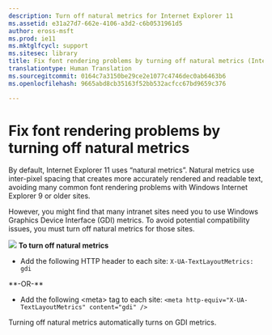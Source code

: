 ```yaml
---
description: Turn off natural metrics for Internet Explorer 11
ms.assetid: e31a27d7-662e-4106-a3d2-c6b0531961d5
author: eross-msft
ms.prod: ie11
ms.mktglfcycl: support
ms.sitesec: library
title: Fix font rendering problems by turning off natural metrics (Internet Explorer 11 for IT Pros)
translationtype: Human Translation
ms.sourcegitcommit: 0164c7a3150be29ce2e1077c4746dec0ab6463b6
ms.openlocfilehash: 9665abd8cb35163f52bb532acfcc67bd9659c376

---
```


# Fix font rendering problems by turning off natural metrics
By default, Internet Explorer 11 uses “natural metrics”. Natural metrics use inter-pixel spacing that creates more accurately rendered and readable text, avoiding many common font rendering problems with Windows Internet Explorer 9 or older sites.

However, you might find that many intranet sites need you to use Windows Graphics Device Interface (GDI) metrics. To avoid potential compatibility issues, you must turn off natural metrics for those sites.

 ![](images/wedge.gif) **To turn off natural metrics**

-   Add the following HTTP header to each site: `X-UA-TextLayoutMetrics: gdi`

<p>**-OR-**<p>

- Add the following &lt;meta&gt; tag to each site: `<meta http-equiv="X-UA-TextLayoutMetrics" content="gdi" />`

Turning off natural metrics automatically turns on GDI metrics.

 

 






<!--HONumber=Jun16_HO4-->


